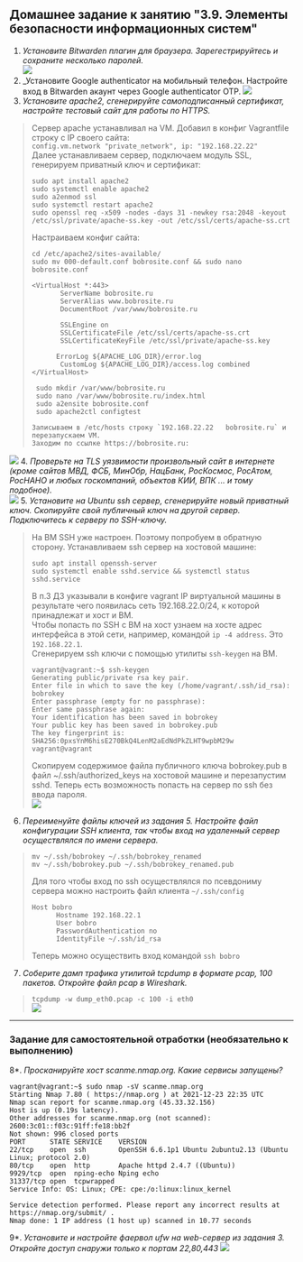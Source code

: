 ## Домашнее задание к занятию "3.9. Элементы безопасности информационных систем"

1. _Установите Bitwarden плагин для браузера. Зарегестрируйтесь и сохраните несколько паролей._  
![](bitwarden.png)
2. _Установите Google authenticator на мобильный телефон. Настройте вход в Bitwarden акаунт через Google authenticator OTP.
![](GA.png)
3. _Установите apache2, сгенерируйте самоподписанный сертификат, настройте тестовый сайт для работы по HTTPS._  
> Сервер apache устанавливал на VM. Добавил в конфиг Vagrantfile строку с IP своего сайта:  
> `config.vm.network "private_network", ip: "192.168.22.22"`  
> Далее устанавливаем сервер, подключаем модуль SSL, генерируем приватный ключ и сертификат:  
> ```
> sudo apt install apache2
> sudo systemctl enable apache2
> sudo a2enmod ssl
> sudo systemctl restart apache2
> sudo openssl req -x509 -nodes -days 31 -newkey rsa:2048 -keyout /etc/ssl/private/apache-ss.key -out /etc/ssl/certs/apache-ss.crt
> ```
> Настраиваем конфиг сайта:
> ```
> cd /etc/apache2/sites-available/  
> sudo mv 000-default.conf bobrosite.conf && sudo nano bobrosite.conf
> 
> <VirtualHost *:443>
>        ServerName bobrosite.ru
>        ServerAlias www.bobrosite.ru
>        DocumentRoot /var/www/bobrosite.ru
>
>        SSLEngine on
>        SSLCertificateFile /etc/ssl/certs/apache-ss.crt
>        SSLCertificateKeyFile /etc/ssl/private/apache-ss.key
>
>       ErrorLog ${APACHE_LOG_DIR}/error.log
>        CustomLog ${APACHE_LOG_DIR}/access.log combined 
> </VirtualHost>
> 
>  sudo mkdir /var/www/bobrosite.ru
>  sudo nano /var/www/bobrosite.ru/index.html
>  sudo a2ensite bobrosite.conf
>  sudo apache2ctl configtest
> 
> Записываем в /etc/hosts строку `192.168.22.22   bobrosite.ru` и перезапускаем VM.  
> Заходим по ссылке https://bobrosite.ru:
> ```
![](bobrosite.png)
4. _Проверьте на TLS уязвимости произвольный сайт в интернете (кроме сайтов МВД, ФСБ, МинОбр, НацБанк, РосКосмос, РосАтом, РосНАНО и любых госкомпаний, объектов КИИ, ВПК ... и тому подобное)._    
![](testssl.png)
5. _Установите на Ubuntu ssh сервер, сгенерируйте новый приватный ключ. Скопируйте свой публичный ключ на другой сервер. Подключитесь к серверу по SSH-ключу._
> На ВМ SSH уже настроен. Поэтому попробуем в обратную сторону. Устанавливаем ssh сервер на хостовой машине:    
> ```
> sudo apt install openssh-server
> sudo systemctl enable sshd.service && systemctl status sshd.service 
> ```
> В п.3 ДЗ указывали в конфиге vagrant IP виртуальной машины в результате чего появилась сеть 192.168.22.0/24, к которой принадлежат и хост и ВМ.  
> Чтобы попасть по SSH с ВМ на хост узнаем на хосте адрес интерфейса в этой сети, например, командой `ip -4 address`. Это `192.168.22.1`.  
> Сгенерируем ssh ключи c помощью утилиты `ssh-keygen` на ВМ.  
> ```
> vagrant@vagrant:~$ ssh-keygen
> Generating public/private rsa key pair.
> Enter file in which to save the key (/home/vagrant/.ssh/id_rsa): bobrokey
> Enter passphrase (empty for no passphrase): 
> Enter same passphrase again: 
> Your identification has been saved in bobrokey
> Your public key has been saved in bobrokey.pub
> The key fingerprint is:
> SHA256:0pxsYnM6hisE270BkQ4LenM2aEdNdPkZLHT9wpbM29w vagrant@vagrant
> ```
> Скопируем содержимое файла публичного ключа bobrokey.pub в файл ~/.ssh/authorized_keys на хостовой машине и перезапустим sshd. Теперь есть возможность попасть на сервер по ssh без ввода пароля.    
> ![](sshd.png) 
6. _Переименуйте файлы ключей из задания 5. Настройте файл конфигурации SSH клиента, так чтобы вход на удаленный сервер осуществлялся по имени сервера._  
> ```
> mv ~/.ssh/bobrokey ~/.ssh/bobrokey_renamed
> mv ~/.ssh/bobrokey.pub ~/.ssh/bobrokey_renamed.pub
> ```
> Для того чтобы вход по ssh осуществлялся по псевдониму сервера можно настроить файл клиента `~/.ssh/config`  
> ```
> Host bobro
>       Hostname 192.168.22.1
>       User bobro
>       PasswordAuthentication no
>       IdentityFile ~/.ssh/id_rsa
> ```
> Теперь можно осуществить вход командой `ssh bobro`  

7. _Соберите дамп трафика утилитой tcpdump в формате pcap, 100 пакетов. Откройте файл pcap в Wireshark._  
> `tcpdump -w dump_eth0.pcap -c 100 -i eth0`  
>![](WS.png)
 ---
### Задание для самостоятельной отработки (необязательно к выполнению)

8*. _Просканируйте хост scanme.nmap.org. Какие сервисы запущены?_  
```
vagrant@vagrant:~$ sudo nmap -sV scanme.nmap.org
Starting Nmap 7.80 ( https://nmap.org ) at 2021-12-23 22:35 UTC
Nmap scan report for scanme.nmap.org (45.33.32.156)
Host is up (0.19s latency).
Other addresses for scanme.nmap.org (not scanned): 2600:3c01::f03c:91ff:fe18:bb2f
Not shown: 996 closed ports
PORT      STATE SERVICE    VERSION
22/tcp    open  ssh        OpenSSH 6.6.1p1 Ubuntu 2ubuntu2.13 (Ubuntu Linux; protocol 2.0)
80/tcp    open  http       Apache httpd 2.4.7 ((Ubuntu))
9929/tcp  open  nping-echo Nping echo
31337/tcp open  tcpwrapped
Service Info: OS: Linux; CPE: cpe:/o:linux:linux_kernel

Service detection performed. Please report any incorrect results at https://nmap.org/submit/ .
Nmap done: 1 IP address (1 host up) scanned in 10.77 seconds
```

9*. _Установите и настройте фаервол ufw на web-сервер из задания 3. Откройте доступ снаружи только к портам 22,80,443_ 
![](ufw.png)
